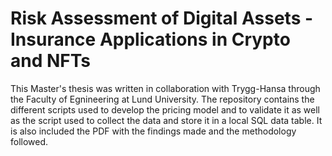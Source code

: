 # Risk Assessment of Digital Assets - Insurance Applications in Crypto and NFTs


This Master's thesis was written in collaboration with Trygg-Hansa through the Faculty of Egnineering at Lund University. The repository contains the different scripts used to develop the pricing model and to validate it as well as the script used to collect the data and store it in a local SQL data table. It is also included the PDF with the findings made and the methodology followed.
